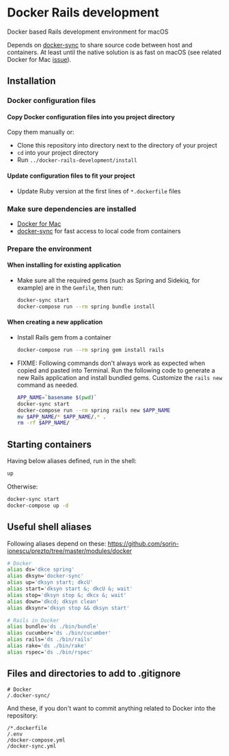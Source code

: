 # Docker Rails development

Docker based Rails development environment for macOS

Depends on [docker-sync](http://docker-sync.io) to share source code between host and containers. At least until the native solution is as fast on macOS (see related Docker for Mac [issue](https://github.com/docker/for-mac/issues/77)).

## Installation

### Docker configuration files

#### Copy Docker configuration files into you project directory

Copy them manually or:

* Clone this repository into directory next to the directory of your project
* `cd` into your project directory
* Run `../docker-rails-development/install`

#### Update configuration files to fit your project

* Update Ruby version at the first lines of `*.dockerfile` files

### Make sure dependencies are installed

* [Docker for Mac](https://docs.docker.com/docker-for-mac/)
* [docker-sync](http://docker-sync.io) for fast access to local code from containers

### Prepare the environment

#### When installing for existing application

* Make sure all the required gems (such as Spring and Sidekiq, for example) are in the `Gemfile`, then run:
  ```sh
  docker-sync start
  docker-compose run --rm spring bundle install
  ```

#### When creating a new application

* Install Rails gem from a container
  ```sh
  docker-compose run --rm spring gem install rails
  ```
* FIXME: Following commands don't always work as expected when copied and pasted into Terminal. Run the following code to generate a new Rails application and install bundled gems. Customize the `rails new` command as needed.
  ```sh
  APP_NAME=`basename $(pwd)`
  docker-sync start
  docker-compose run --rm spring rails new $APP_NAME
  mv $APP_NAME/* $APP_NAME/.* .
  rm -rf $APP_NAME/
  ```

## Starting containers

Having below aliases defined, run in the shell:

```sh
up
```

Otherwise:

```sh
docker-sync start
docker-compose up -d
```

## Useful shell aliases

Following aliases depend on these: https://github.com/sorin-ionescu/prezto/tree/master/modules/docker

```sh
# Docker
alias ds='dkce spring'
alias dksyn='docker-sync'
alias up='dksyn start; dkcU'
alias start='dksyn start &; dkcU &; wait'
alias stop='dksyn stop &; dkcx &; wait'
alias down='dkcd; dksyn clean'
alias dksynr='dksyn stop && dksyn start'

# Rails in Docker
alias bundle='ds ./bin/bundle'
alias cucumber='ds ./bin/cucumber'
alias rails='ds ./bin/rails'
alias rake='ds ./bin/rake'
alias rspec='ds ./bin/rspec'
```

## Files and directories to add to .gitignore

```
# Docker
/.docker-sync/
```

And these, if you don't want to commit anything related to Docker into the repository:

```
/*.dockerfile
/.env
/docker-compose.yml
/docker-sync.yml
```
